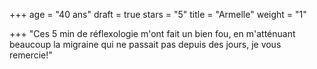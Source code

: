 +++
age = "40 ans"
draft = true
stars = "5"
title = "Armelle"
weight = "1"

+++
"Ces 5 min de réflexologie m'ont fait un bien fou, en m'atténuant beaucoup la migraine qui ne passait pas depuis des jours, je vous remercie!"